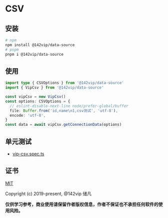 # CSV

## 安装

```bash
# npm
npm install @142vip/data-source
# pnpm
pnpm i @142vip/data-source
```

## 使用

```ts
import type { CSVOptions } from '@142vip/data-source'
import { VipCsv } from '@142vip/data-source'

const vipCsv = new VipCsv()
const options: CSVOptions = {
  // eslint-disable-next-line node/prefer-global/buffer
  file: Buffer.from('id,name\n1,csv测试', 'utf-8'),
  encode: 'utf-8',
}
const data = await vipCsv.getConnectionData(options)
```

## 单元测试

- [vip-csv.spec.ts](../test/vip-csv.spec.ts)

## 证书

[MIT](https://opensource.org/license/MIT)

Copyright (c) 2019-present, @142vip 储凡

**仅供学习参考，商业使用请保留作者版权信息，作者不保证也不承担任何软件的使用风险。**
